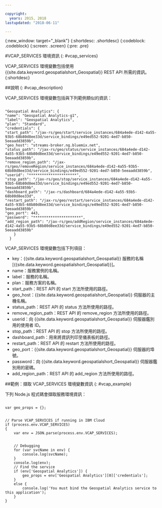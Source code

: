 ```yaml
---

copyright:
  years: 2015, 2018
lastupdated: "2018-06-11"

---
```


<!-- Attribute definitions -->
{:new_window: target="_blank"}
{:shortdesc: .shortdesc}
{:codeblock: .codeblock}
{:screen: .screen}
{:pre: .pre}

#VCAP_SERVICES 環境資訊
{: #vcap_services}


VCAP_SERVICES 環境變數包括使用 {{site.data.keyword.geospatialshort_Geospatial}} REST API 所需的資訊。
{:shortdesc}

##說明
{: #vcap_description}

VCAP_SERVICES 環境變數包括與下列範例類似的資訊：

<pre><code>
"Geospatial Analytics": {
"name": "Geospatial Analytics-g1",
"label": "Geospatial Analytics",
"plan": "Standard",
"credentials": {
"start_path": "/jax-rs/geo/start/service_instances/684a4ede-d142-4a55-93b5-68b80d8ee33d/service_bindings/e49ed552-9201-4ed7-b850-5eeaadd3859b",
"geo_host": "streams-broker.ng.bluemix.net",
"status_path": "/jax-rs/geo/status/service_instances/684a4ede-d142-4a55-93b5-68b80d8ee33d/service_bindings/e49ed552-9201-4ed7-b850-5eeaadd3859b",
"remove_region_path": "/jax-rs/geo/removeRegion/service_instances/684a4ede-d142-4a55-93b5-68b80d8ee33d/service_bindings/e49ed552-9201-4ed7-b850-5eeaadd3859b",
"userid": "**********************",
"stop_path": "/jax-rs/geo/stop/service_instances/684a4ede-d142-4a55-93b5-68b80d8ee33d/service_bindings/e49ed552-9201-4ed7-b850-5eeaadd3859b",
"dashboard_path": "/jax-rs/dashboard/684a4ede-d142-4a55-93b5-68b80d8ee33d",
"restart_path": "/jax-rs/geo/restart/service_instances/684a4ede-d142-4a55-93b5-68b80d8ee33d/service_bindings/e49ed552-9201-4ed7-b850-5eeaadd3859b",
"geo_port": 443,
"password": "**********************",
"add_region_path": "/jax-rs/geo/addRegion/service_instances/684a4ede-d142-4a55-93b5-68b80d8ee33d/service_bindings/e49ed552-9201-4ed7-b850-5eeaadd3859b"
    }
  }
</code></pre>

VCAP_SERVICES 環境變數包括下列項目：

* key：{{site.data.keyword.geospatialshort_Geospatial}} 服務的名稱 [{{site.data.keyword.geospatialshort_Geospatial}}]。
* name：服務實例的名稱。
* label：服務的名稱。
* plan：服務方案的名稱。
* start_path：REST API 的 start 方法所使用的路徑。
* geo_host：{{site.data.keyword.geospatialshort_Geospatial}} 伺服器的主機名稱。
* status_path：REST API 的 status 方法所使用的路徑。
* remove_region_path：REST API 的 remove_region 方法所使用的路徑。
* userid：向 {{site.data.keyword.geospatialshort_Geospatial}} 伺服器鑑別用的使用者 ID。
* stop_path：REST API 的 stop 方法所使用的路徑。
* dashboard_path：用來將資訊列印至儀表板的路徑。
* restart_path：REST API 的 restart 方法所使用的路徑。
* geo_port：{{site.data.keyword.geospatialshort_Geospatial}} 伺服器的埠號。
* password：向 {{site.data.keyword.geospatialshort_Geospatial}} 伺服器鑑別用的密碼。
* add_region_path：REST API 的 add_region 方法所使用的路徑。


##範例：擷取 VCAP_SERVICES 環境變數資訊
{: #vcap_example}

下列 Node.js 程式碼會擷取服務環境資訊：

<pre><code>
var geo_props = {};


// Parse VCAP_SERVICES if running in IBM Cloud
if (process.env.VCAP_SERVICES)
{
	var env = JSON.parse(process.env.VCAP_SERVICES);


	// Debugging
	for (var svcName in env) {
		console.log(svcName);
	}
	console.log(env);
	// Find the service
	if (env['Geospatial Analytics']) {
		geo_props = env['Geospatial Analytics'][0]['credentials'];
	}
	else {
		console.log('You must bind the Geospatial Analytics service to this application');
	}
}
</code></pre>
